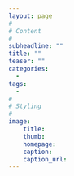 ```yaml
---
layout: page
#
# Content
#
subheadline: ""
title: ""
teaser: ""
categories:
  - 
tags:
  - 
#
# Styling
#
image:
    title:
    thumb:
    homepage:
    caption:
    caption_url:
---
```





 [1]: #
 [2]: #
 [3]: #
 [4]: #
 [5]: #
 [6]: #
 [7]: #
 [8]: #
 [9]: #
 [10]: #